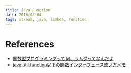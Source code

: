 ```yaml
---
title: Java Function
date: 2016-08-04
tags: stream, java, lambda, function
---
```





# References

+ [関数型プログラミングって何、ラムダってなんだよ](http://qiita.com/lrf141/items/98ffbeaee42d30cca4dc)
+ [java.util.function以下の関数インターフェース使い方メモ](http://qiita.com/opengl-8080/items/22c4405a38127ed86a31#1-1)
